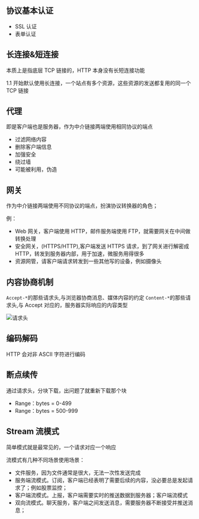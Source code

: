 ## 协议基本认证

- SSL 认证
- 表单认证

## 长连接&短连接

本质上是指底层 TCP 链接的，HTTP 本身没有长短连接功能

1.1 开始默认使用长连接，一个站点有多个资源，这些资源的发送都复用的同一个 TCP 链接

## 代理

即是客户端也是服务器，作为中介链接两端使用相同协议的端点

- 过滤网络内容
- 删除客户端信息
- 加强安全
- 绕过墙
- 可能被利用，伪造

## 网关

作为中介链接两端使用不同协议的端点，扮演协议转换器的角色；

例：

- Web 网关，客户端使用 HTTP，邮件服务端使用 FTP，就需要网关在中间做转换处理
- 安全网关，(HTTPS/HTTP),客户端发送 HTTPS 请求，到了网关进行解密成 HTTP，转发到服务器内部，用于加速，微服务用得很多
- 资源网管，请客户端请求转发到一些其他写的设备，例如摄像头

## 内容协商机制

`Accept-*`的那些请求头,与浏览器协商消息、媒体内容的约定
`Content-*`的那些请求头,与 Accept 对应的，服务器实际响应的内容类型

![请求头](./2.报文类型.md#请求头)

## 编码解码

HTTP 会对非 ASCII 字符进行编码

## 断点续传

通过请求头，分块下载，出问题了就重新下载那个块

- Range：bytes = 0-499
- Range：bytes = 500-999

## Stream 流模式

简单模式就是最常见的，一个请求对应一个响应

流模式有几种不同场景使用场景：

- 文件服务，因为文件通常是很大，无法一次性发送完成
- 服务端流模式。订阅，客户端已经表明了需要后续的内容，没必要总是发起请求了；例如股票监控；
- 客户端流模式。上报，客户端需要实时的推送数据到服务器；客户端流模式
- 双向流模式。聊天服务，客户端之间发送消息，需要服务器不断接受并推送消息；
